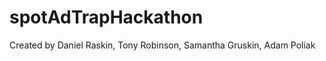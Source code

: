 spotAdTrapHackathon
===================
Created by Daniel Raskin, Tony Robinson, Samantha Gruskin, Adam Poliak
